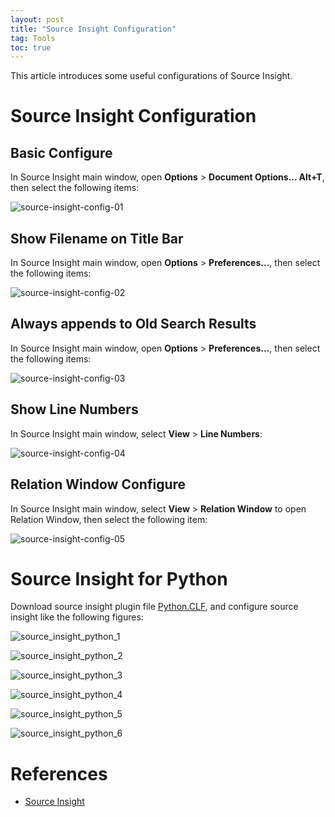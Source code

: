 ```yaml
---
layout: post
title: "Source Insight Configuration"
tag: Tools
toc: true
---
```


This article introduces some useful configurations of Source Insight.

<!--more-->

# Source Insight Configuration

## Basic Configure

In Source Insight main window, open **Options** > **Document Options... Alt+T**, then select the following items:

![source-insight-config-01](/assets/source-insight-config-01.png)

## Show Filename on Title Bar

In Source Insight main window, open **Options** > **Preferences...**, then select the following items:

![source-insight-config-02](/assets/source-insight-config-02.png)

## Always appends to Old Search Results

In Source Insight main window, open **Options** > **Preferences...**, then select the following items:

![source-insight-config-03](/assets/source-insight-config-03.png)

## Show Line Numbers

In Source Insight main window, select **View** > **Line Numbers**:

![source-insight-config-04](/assets/source-insight-config-04.png)

## Relation Window Configure

In Source Insight main window, select **View** > **Relation Window** to open Relation Window, then select the following item:

![source-insight-config-05](/assets/source-insight-config-05.png)

# Source Insight for Python

Download source insight plugin file [Python.CLF](/assets/Python.CLF), and configure source insight like the following figures:

![source_insight_python_1](/assets/source_insight_python_1.png)

![source_insight_python_2](/assets/source_insight_python_2.png)

![source_insight_python_3](/assets/source_insight_python_3.png)

![source_insight_python_4](/assets/source_insight_python_4.png)

![source_insight_python_5](/assets/source_insight_python_5.png)

![source_insight_python_6](/assets/source_insight_python_6.png)

# References

* [Source Insight](http://www.sourceinsight.com/)
